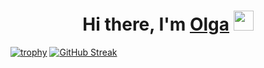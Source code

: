 <h1 align="center">Hi there, I'm <a href="https://www.linkedin.com/in/olga-tabisheva-67541b258" target="_blank">Olga</a> 
<img src="https://github.com/blackcater/blackcater/raw/main/images/Hi.gif" height="32"/></h1>



[![trophy](https://github-profile-trophy.vercel.app/?OlgaTabisheva=ryo-ma)](https://github.com/ryo-ma/github-profile-trophy)
[![GitHub Streak](https://github-readme-streak-stats.herokuapp.com/?OlgaTabisheva=DenverCoder1)](https://git.io/streak-stats)
